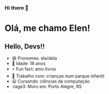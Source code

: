 ### Hi there 👋





# Olá, me chamo Elen!
## Hello, Devs!!

- 😄 Pronomes: ela/dela
- :space_invader: Idade: 18 anos
- ⚡ Fun fact: amo livros
- :balloon: Trabalho com: crianças num parque infantil
- :frowning: Cursando: ciências da computação
- :rage3: Moro em: Porto Alegre, RS


